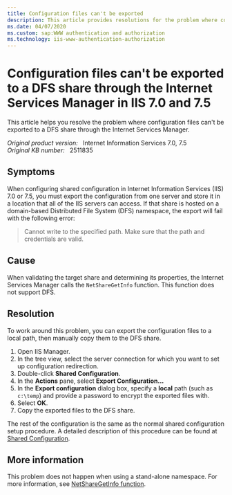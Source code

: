 ```yaml
---
title: Configuration files can't be exported
description: This article provides resolutions for the problem where configuration files cannot be exported to a DFS share through the internet services manager.
ms.date: 04/07/2020
ms.custom: sap:WWW authentication and authorization
ms.technology: iis-www-authentication-authorization
---
```

# Configuration files can't be exported to a DFS share through the Internet Services Manager in IIS 7.0 and 7.5

This article helps you resolve the problem where configuration files can't be exported to a DFS share through the Internet Services Manager.

_Original product version:_ &nbsp; Internet Information Services 7.0, 7.5  
_Original KB number:_ &nbsp; 2511835

## Symptoms

When configuring shared configuration in Internet Information Services (IIS) 7.0 or 7.5, you must export the configuration from one server and store it in a location that all of the IIS servers can access. If that share is hosted on a domain-based Distributed File System (DFS) namespace, the export will fail with the following error:

> Cannot write to the specified path. Make sure that the path and credentials are valid.

## Cause

When validating the target share and determining its properties, the Internet Services Manager calls the `NetShareGetInfo` function. This function does not support DFS.

## Resolution

To work around this problem, you can export the configuration files to a local path, then manually copy them to the DFS share.

1. Open IIS Manager.
2. In the tree view, select the server connection for which you want to set up configuration redirection.
3. Double-click **Shared Configuration**.
4. In the **Actions** pane, select **Export Configuration...**
5. In the **Export configuration** dialog box, specify a **local** path (such as `c:\temp`) and provide a password to encrypt the exported files with.
6. Select **OK**.
7. Copy the exported files to the DFS share.

The rest of the configuration is the same as the normal shared configuration setup procedure. A detailed description of this procedure can be found at [Shared Configuration](/iis/manage/managing-your-configuration-settings/shared-configuration_264/).

## More information

This problem does not happen when using a stand-alone namespace. For more information, see [NetShareGetInfo function](/windows/win32/api/lmshare/nf-lmshare-netsharegetinfo).
